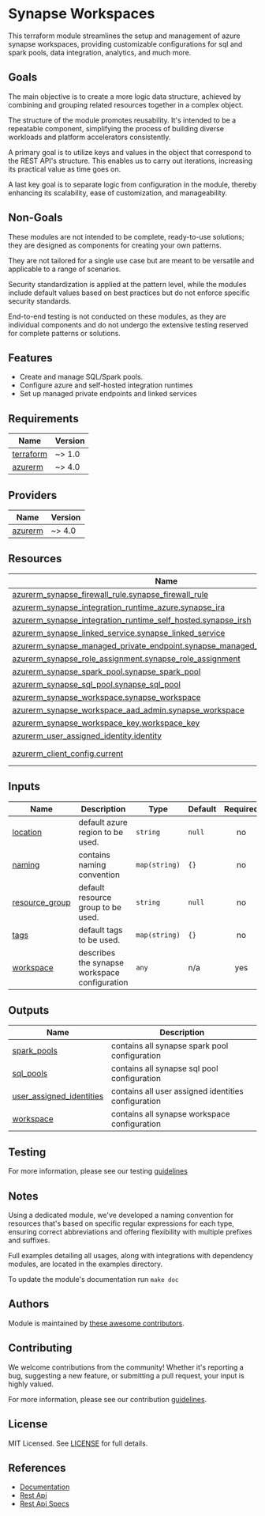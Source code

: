 # Synapse Workspaces

This terraform module streamlines the setup and management of azure synapse workspaces, providing customizable configurations for sql and spark pools, data integration, analytics, and much more.

## Goals

The main objective is to create a more logic data structure, achieved by combining and grouping related resources together in a complex object.

The structure of the module promotes reusability. It's intended to be a repeatable component, simplifying the process of building diverse workloads and platform accelerators consistently.

A primary goal is to utilize keys and values in the object that correspond to the REST API's structure. This enables us to carry out iterations, increasing its practical value as time goes on.

A last key goal is to separate logic from configuration in the module, thereby enhancing its scalability, ease of customization, and manageability.

## Non-Goals

These modules are not intended to be complete, ready-to-use solutions; they are designed as components for creating your own patterns.

They are not tailored for a single use case but are meant to be versatile and applicable to a range of scenarios.

Security standardization is applied at the pattern level, while the modules include default values based on best practices but do not enforce specific security standards.

End-to-end testing is not conducted on these modules, as they are individual components and do not undergo the extensive testing reserved for complete patterns or solutions.

## Features

- Create and manage SQL/Spark pools.
- Configure azure and self-hosted integration runtimes
- Set up managed private endpoints and linked services

<!-- BEGIN_TF_DOCS -->
## Requirements

| Name | Version |
|------|---------|
| <a name="requirement_terraform"></a> [terraform](#requirement\_terraform) | ~> 1.0 |
| <a name="requirement_azurerm"></a> [azurerm](#requirement\_azurerm) | ~> 4.0 |

## Providers

| Name | Version |
|------|---------|
| <a name="provider_azurerm"></a> [azurerm](#provider\_azurerm) | ~> 4.0 |

## Resources

| Name | Type |
|------|------|
| [azurerm_synapse_firewall_rule.synapse_firewall_rule](https://registry.terraform.io/providers/hashicorp/azurerm/latest/docs/resources/synapse_firewall_rule) | resource |
| [azurerm_synapse_integration_runtime_azure.synapse_ira](https://registry.terraform.io/providers/hashicorp/azurerm/latest/docs/resources/synapse_integration_runtime_azure) | resource |
| [azurerm_synapse_integration_runtime_self_hosted.synapse_irsh](https://registry.terraform.io/providers/hashicorp/azurerm/latest/docs/resources/synapse_integration_runtime_self_hosted) | resource |
| [azurerm_synapse_linked_service.synapse_linked_service](https://registry.terraform.io/providers/hashicorp/azurerm/latest/docs/resources/synapse_linked_service) | resource |
| [azurerm_synapse_managed_private_endpoint.synapse_managed_private_endpoint](https://registry.terraform.io/providers/hashicorp/azurerm/latest/docs/resources/synapse_managed_private_endpoint) | resource |
| [azurerm_synapse_role_assignment.synapse_role_assignment](https://registry.terraform.io/providers/hashicorp/azurerm/latest/docs/resources/synapse_role_assignment) | resource |
| [azurerm_synapse_spark_pool.synapse_spark_pool](https://registry.terraform.io/providers/hashicorp/azurerm/latest/docs/resources/synapse_spark_pool) | resource |
| [azurerm_synapse_sql_pool.synapse_sql_pool](https://registry.terraform.io/providers/hashicorp/azurerm/latest/docs/resources/synapse_sql_pool) | resource |
| [azurerm_synapse_workspace.synapse_workspace](https://registry.terraform.io/providers/hashicorp/azurerm/latest/docs/resources/synapse_workspace) | resource |
| [azurerm_synapse_workspace_aad_admin.synapse_workspace](https://registry.terraform.io/providers/hashicorp/azurerm/latest/docs/resources/synapse_workspace_aad_admin) | resource |
| [azurerm_synapse_workspace_key.workspace_key](https://registry.terraform.io/providers/hashicorp/azurerm/latest/docs/resources/synapse_workspace_key) | resource |
| [azurerm_user_assigned_identity.identity](https://registry.terraform.io/providers/hashicorp/azurerm/latest/docs/resources/user_assigned_identity) | resource |
| [azurerm_client_config.current](https://registry.terraform.io/providers/hashicorp/azurerm/latest/docs/data-sources/client_config) | data source |

## Inputs

| Name | Description | Type | Default | Required |
|------|-------------|------|---------|:--------:|
| <a name="input_location"></a> [location](#input\_location) | default azure region to be used. | `string` | `null` | no |
| <a name="input_naming"></a> [naming](#input\_naming) | contains naming convention | `map(string)` | `{}` | no |
| <a name="input_resource_group"></a> [resource\_group](#input\_resource\_group) | default resource group to be used. | `string` | `null` | no |
| <a name="input_tags"></a> [tags](#input\_tags) | default tags to be used. | `map(string)` | `{}` | no |
| <a name="input_workspace"></a> [workspace](#input\_workspace) | describes the synapse workspace configuration | `any` | n/a | yes |

## Outputs

| Name | Description |
|------|-------------|
| <a name="output_spark_pools"></a> [spark\_pools](#output\_spark\_pools) | contains all synapse spark pool configuration |
| <a name="output_sql_pools"></a> [sql\_pools](#output\_sql\_pools) | contains all synapse sql pool configuration |
| <a name="output_user_assigned_identities"></a> [user\_assigned\_identities](#output\_user\_assigned\_identities) | contains all user assigned identities configuration |
| <a name="output_workspace"></a> [workspace](#output\_workspace) | contains all synapse workspace configuration |
<!-- END_TF_DOCS -->

## Testing

For more information, please see our testing [guidelines](./TESTING.md)

## Notes

Using a dedicated module, we've developed a naming convention for resources that's based on specific regular expressions for each type, ensuring correct abbreviations and offering flexibility with multiple prefixes and suffixes.

Full examples detailing all usages, along with integrations with dependency modules, are located in the examples directory.

To update the module's documentation run `make doc`

## Authors

Module is maintained by [these awesome contributors](https://github.com/cloudnationhq/terraform-azure-syn/graphs/contributors).

## Contributing

We welcome contributions from the community! Whether it's reporting a bug, suggesting a new feature, or submitting a pull request, your input is highly valued.

For more information, please see our contribution [guidelines](https://github.com/CloudNationHQ/terraform-azure-syn/blob/main/CONTRIBUTING.md).

## License

MIT Licensed. See [LICENSE](https://github.com/cloudnationhq/terraform-azure-syn/blob/main/LICENSE) for full details.

## References

- [Documentation](https://learn.microsoft.com/en-us/azure/synapse-analytics/)
- [Rest Api](https://learn.microsoft.com/en-us/rest/api/synapse/)
- [Rest Api Specs](https://github.com/Azure/azure-rest-api-specs/tree/main/specification/synapse)
